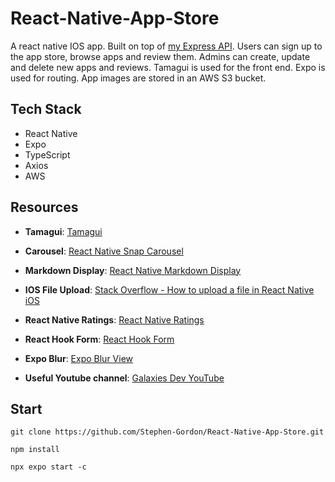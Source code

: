 ﻿# React-Native-App-Store

A react native IOS app. Built on top of [my Express API](https://github.com/Stephen-Gordon/App-Store-Express-API). 
Users can sign up to the app store, browse apps and review them. Admins can create, update and delete new apps and reviews.
Tamagui is used for the front end. Expo is used for routing. App images are stored in an AWS S3 bucket.

## Tech Stack
- React Native
- Expo
- TypeScript
- Axios
- AWS


## Resources
- **Tamagui**: [Tamagui](https://tamagui.dev/docs/intro/installation)

- **Carousel**: [React Native Snap Carousel](https://github.com/meliorence/react-native-snap-carousel)

- **Markdown Display**: [React Native Markdown Display](https://www.npmjs.com/package/react-native-markdown-display)

- **IOS File Upload**: [Stack Overflow - How to upload a file in React Native iOS](https://stackoverflow.com/questions/69999278/how-to-upload-a-file-in-react-native-ios)

- **React Native Ratings**: [React Native Ratings](https://www.npmjs.com/package/react-native-ratings)

- **React Hook Form**: [React Hook Form](https://www.react-hook-form.com/)

- **Expo Blur**: [Expo Blur View](https://docs.expo.dev/versions/latest/sdk/blur-view/)

- **Useful Youtube channel**: [Galaxies Dev YouTube](https://www.youtube.com/@galaxies_dev)

## Start
`git clone https://github.com/Stephen-Gordon/React-Native-App-Store.git`

`npm install`

`npx expo start -c`   

